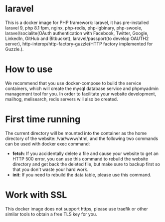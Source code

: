 # laravel

This is a docker image for PHP framework: laravel, it has pre-installed laravel 9, php 8.1 fpm, nginx, php-redis, php-igbinary, php-swoole, laravel/socialite(OAuth authentication with Facebook, Twitter, Google, LinkedIn, GitHub and Bitbucket), laravel/passport(to develop OAUTH2 server), http-interop/http-factory-guzzle(HTTP factory implemented for Guzzle.).

# How to use

We recommend that you use docker-compose to build the service containers, which will create the mysql database service and phpmyadmin management tool for you. In order to facilitate your website development, mailhog, melisearch, redis servers will also be created.

# First time running

The current directory will be mounted into the container as the home directory of the website: /var/www/html, and the following two commands can be used with docker exec command:
* __fetch__: If you accidentally delete a file and cause your website to get an HTTP 500 error, you can use this command to rebuild the website directory and get back the deleted file, but make sure to backup first so that you don't waste your hard work.
* __init__: If you need to rebuild the data table, please use this command.

# Work with SSL

This docker image does not support https, please use traefik or other similar tools to obtain a free TLS key for you.

